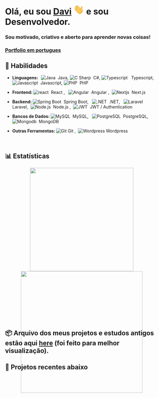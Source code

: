 #  Olá, eu sou [Davi][webpt] <img src="https://raw.githubusercontent.com/ABSphreak/ABSphreak/master/gifs/Hi.gif" width="35px"> e sou Desenvolvedor.

### Sou motivado, criativo e aberto para aprender novas coisas!

  ### [Portfolio em portugues][webpt]

## :wrench: Habilidades

<ul>
<li>
<strong>
  <p><span style={color:'orange'} >Linguagens: &nbsp;</span>
</strong>
<img alt="Java" width="36px" src="https://raw.githubusercontent.com/d1av/d1av/main/images/java.png" /> &nbsp;Java,
<img alt="C Sharp" width="36px" src="https://raw.githubusercontent.com/d1av/d1av/main/images/c.png" /> &nbsp;C#,
<img alt="Typescript" width="26px" src="https://raw.githubusercontent.com/d1av/d1av/main/images/ts.png" /> &nbsp; Typescript, &nbsp;
<img alt="Javascript" width="26px" src="https://raw.githubusercontent.com/d1av/d1av/main/images/javascript.png" /> &nbsp;Javascript,
<img alt="PHP" width="36px" src="https://raw.githubusercontent.com/d1av/d1av/main/images/php.png" /> &nbsp;PHP

</p>
</li>
<li>

<p>
<strong>
Frontend:
</strong>
<img alt="react" width="26px" src="https://raw.githubusercontent.com/d1av/d1av/main/images/react.png" />&nbsp; React , &nbsp;
<img alt="Angular" width="26px" src="https://raw.githubusercontent.com/d1av/d1av/main/images/angular.png" />&nbsp; Angular ,&nbsp; 
<img alt="Nextjs" width="26px" src="https://raw.githubusercontent.com/d1av/d1av/main/images/next_logo.png" /> &nbsp;Next.js&nbsp;

</p>
</li>
<li>
    <p>
    <strong>
Backend:
      </strong>
        <img alt="Spring Boot" width="56px" src="https://raw.githubusercontent.com/d1av/d1av/main/images/sprboot.png" />&nbsp; Spring Boot, &nbsp;
        <img alt=".NET" width="86px" src="https://raw.githubusercontent.com/d1av/d1av/main/images/netcore.png" />&nbsp; .NET, &nbsp;
        <img alt="Laravel" width="76px" src="https://raw.githubusercontent.com/d1av/d1av/main/images/laravel.png" />&nbsp; Laravel,&nbsp;
        <img alt="Node.js" width="26px" src="https://raw.githubusercontent.com/d1av/d1av/main/images/nodejs.png" />&nbsp; Node.js ,&nbsp;        
        <img alt="JWT" width="76px" src="https://raw.githubusercontent.com/d1av/d1av/main/images/jwt.png" /> &nbsp;JWT / Authentication
    </p>
</li>

<li>
    <p>
       <strong>
       Bancos de Dados:
       </strong>      
        <img alt="MySQL" width="26px" src="https://raw.githubusercontent.com/d1av/d1av/main/images/mySQL2.png" />&nbsp; MySQL, &nbsp;   
        <img alt="PostgreSQL" width="26px" src="https://raw.githubusercontent.com/d1av/d1av/main/images/postgresSQL.png" />&nbsp; PostgreSQL, &nbsp;
        <img alt="Mongodb" width="26px" src="https://raw.githubusercontent.com/d1av/d1av/main/images/mongodb.png" />&nbsp; MongoDB &nbsp;
    </p>
</li>

<li>
  <p>
  <strong>
Outras Ferramentas:
  </strong>
      <img alt="Git" width="26px" src="https://raw.githubusercontent.com/d1av/d1av/main/images/git.png" /> Git ,&nbsp; 
      <img alt="Wordpress" width="26px" src="https://raw.githubusercontent.com/d1av/d1av/main/images/wordpress.png" /> Wordpress
  
  </p>
</li>
</ul>

<br />

## 📊 Estatísticas

  <div align="center" style="height:500px;margin:0" >
  <img align="center" width="340px" height="340px" src="https://github-readme-stats.vercel.app/api/top-langs/?username=d1av&hide_border=true&langs_count=10&theme=radical&layout=compact" />
  <img align="center" width="400px" height="400px" src="https://github-readme-streak-stats.herokuapp.com?user=d1av&theme=radical&hide_border=true&date_format=j%20M%5B%20Y%5D" />
  </div>

## :package: Arquivo dos meus projetos e estudos antigos estão aqui [here][archive] (foi feito para melhor visualização).

## 📱 Projetos recentes abaixo

</div>

[webpt]: https://d1av.github.io/
[archive]: https://github.com/Davi-Archive
[weben]: https://portfolio-davi.vercel.app/
